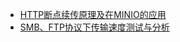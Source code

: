 - [HTTP断点续传原理及在MINIO的应用](report/HTTP_Range/HTTP_Range.md)
- [SMB、FTP协议下传输速度测试与分析](report/SMBvsFTP/SMBvsFTP.md)
